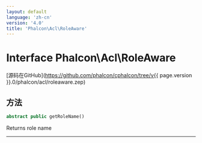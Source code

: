 ```yaml
---
layout: default
language: 'zh-cn'
version: '4.0'
title: 'Phalcon\Acl\RoleAware'
---
```

# Interface **Phalcon\Acl\RoleAware**

[源码在GitHub](https://github.com/phalcon/cphalcon/tree/v{{ page.version }}.0/phalcon/acl/roleaware.zep)

## 方法

```php
abstract public getRoleName()
```

Returns role name

* * *